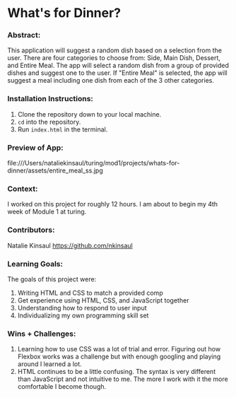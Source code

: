 
# What's for Dinner? 

### Abstract:
[//]: <> (Briefly describe what you built and its features. What problem is the app solving? How does this application solve that problem?)
This application will suggest a random dish based on a selection from the user.  There are four categories to choose from: Side, Main Dish, Dessert, and Entire Meal.  The app will select a random dish from a group of provided dishes and suggest one to the user.  If "Entire Meal" is selected, the app will suggest a meal including one dish from each of the 3 other categories.

### Installation Instructions:
[//]: <> (What steps does a person have to take to get your app cloned down and running?)
1. Clone the repository down to your local machine.
2. `cd` into the repository.
3. Run `index.html` in the terminal.

### Preview of App:
[//]: <> (Provide ONE gif or screenshot of your application - choose the "coolest" piece of functionality to show off.)
file:///Users/nataliekinsaul/turing/mod1/projects/whats-for-dinner/assets/entire_meal_ss.jpg

### Context:
[//]: <> (Give some context for the project here. How long did you have to work on it? How far into the Turing program are you?)
I worked on this project for roughly 12 hours.  I am about to begin my 4th week of Module 1 at turing.

### Contributors:
[//]: <> (Who worked on this application? Link to their GitHubs.)
Natalie Kinsaul
https://github.com/nkinsaul

### Learning Goals:
[//]: <> (What were the learning goals of this project? What tech did you work with?)
The goals of this project were:
1. Writing HTML and CSS to match a provided comp  
2. Get experience using HTML, CSS, and JavaScript together
3. Understanding how to respond to user input
4. Individualizing my own programming skill set

### Wins + Challenges:
[//]: <> (What are 2-3 wins you have from this project? What were some challenges you faced - and how did you get over them?)
1. Learning how to use CSS was a lot of trial and error. Figuring out how Flexbox works was a challenge but with enough googling and playing around I learned a lot.
2.  HTML continues to be a little confusing.  The syntax is very different than JavaScript and not intuitive to me.  The more I work with it the more comfortable I become though.
